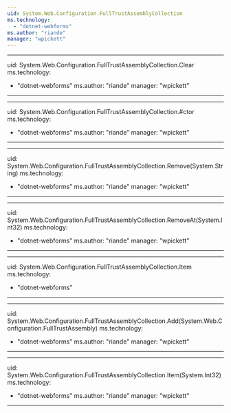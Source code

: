 ```yaml
---
uid: System.Web.Configuration.FullTrustAssemblyCollection
ms.technology: 
  - "dotnet-webforms"
ms.author: "riande"
manager: "wpickett"
---
```


---
uid: System.Web.Configuration.FullTrustAssemblyCollection.Clear
ms.technology: 
  - "dotnet-webforms"
ms.author: "riande"
manager: "wpickett"
---

---
uid: System.Web.Configuration.FullTrustAssemblyCollection.#ctor
ms.technology: 
  - "dotnet-webforms"
ms.author: "riande"
manager: "wpickett"
---

---
uid: System.Web.Configuration.FullTrustAssemblyCollection.Remove(System.String)
ms.technology: 
  - "dotnet-webforms"
ms.author: "riande"
manager: "wpickett"
---

---
uid: System.Web.Configuration.FullTrustAssemblyCollection.RemoveAt(System.Int32)
ms.technology: 
  - "dotnet-webforms"
ms.author: "riande"
manager: "wpickett"
---

---
uid: System.Web.Configuration.FullTrustAssemblyCollection.Item
ms.technology: 
  - "dotnet-webforms"
---

---
uid: System.Web.Configuration.FullTrustAssemblyCollection.Add(System.Web.Configuration.FullTrustAssembly)
ms.technology: 
  - "dotnet-webforms"
ms.author: "riande"
manager: "wpickett"
---

---
uid: System.Web.Configuration.FullTrustAssemblyCollection.Item(System.Int32)
ms.technology: 
  - "dotnet-webforms"
ms.author: "riande"
manager: "wpickett"
---

